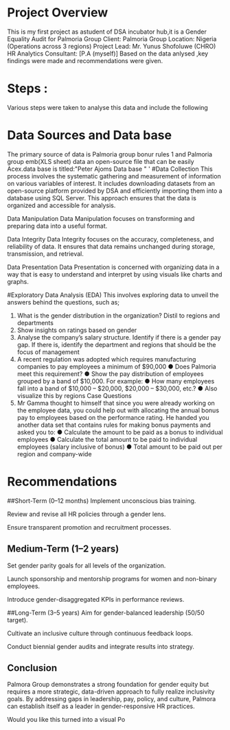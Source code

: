 # Project Overview
This is my first project as astudent of DSA incubator hub,it is a  Gender Equality Audit for Palmoria Group
Client: Palmoria Group
Location: Nigeria (Operations across 3 regions)
Project Lead: Mr. Yunus Shofoluwe (CHRO)
HR Analytics Consultant: [P.A (myself)]
Based on the data anlysed ,key findings were made and recommendations were given.

# Steps :
Various steps were taken  to analyse this data and include the following

# Data Sources and Data base
The primary source of data is  Palmoria group bonur rules 1 and Palmoria group emb(XLS sheet) data an open-source file that can be easily Acex.data base is titled:"Peter Ajoms Data base "
'
#Data Collection
This process involves the systematic gathering and measurement of information on various variables of interest. It includes downloading datasets from an open-source platform provided by DSA and efficiently importing them into a database using SQL Server. This approach ensures that the data is organized and accessible for analysis.

Data Manipulation
Data Manipulation focuses on transforming and preparing data into a useful format.

Data Integrity
Data Integrity focuses on the accuracy, completeness, and reliability of data. It ensures that data remains unchanged during storage, transmission, and retrieval.

Data Presentation
Data Presentation is concerned with organizing data in a way that is easy to understand and interpret by using visuals like charts and graphs.

#Exploratory Data Analysis (EDA)
This involves exploring data to unveil the answers behind the questions, such as;
1. What is the gender distribution in the organization? Distil to regions and
departments
2. Show insights on ratings based on gender
3. Analyse the company’s salary structure. Identify if there is a gender pay gap. If
there is, identify the department and regions that should be the focus of
management
4. A recent regulation was adopted which requires manufacturing companies to pay
employees a minimum of $90,000
● Does Palmoria meet this requirement?
● Show the pay distribution of employees grouped by a band of $10,000. For example:
● How many employees fall into a band of $10,000 – $20,000, $20,000 – $30,000,
etc.?
● Also visualize this by regions
Case Questions
5. Mr Gamma thought to himself that since you were already working on the employee
data, you could help out with allocating the annual bonus pay to employees based on the
performance rating. He handed you another data set that contains rules for making bonus
payments and asked you to:
● Calculate the amount to be paid as a bonus to individual employees
● Calculate the total amount to be paid to individual employees (salary inclusive of
bonus)
● Total amount to be paid out per region and company-wide

# Recommendations
##Short-Term (0–12 months)
Implement unconscious bias training.

Review and revise all HR policies through a gender lens.

Ensure transparent promotion and recruitment processes.

## Medium-Term (1–2 years)
Set gender parity goals for all levels of the organization.

Launch sponsorship and mentorship programs for women and non-binary employees.

Introduce gender-disaggregated KPIs in performance reviews.

##Long-Term (3–5 years)
Aim for gender-balanced leadership (50/50 target).

Cultivate an inclusive culture through continuous feedback loops.

Conduct biennial gender audits and integrate results into strategy.

## Conclusion
Palmora Group demonstrates a strong foundation for gender equity but requires a more strategic, data-driven approach to fully realize inclusivity goals. By addressing gaps in leadership, pay, policy, and culture, Palmora can establish itself as a leader in gender-responsive HR practices.

Would you like this turned into a visual Po
